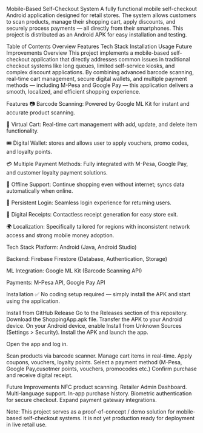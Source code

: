 Mobile-Based Self-Checkout System
A fully functional mobile self-checkout Android application designed for retail stores. The system allows customers to scan products, manage their shopping cart, apply discounts, and securely process payments — all directly from their smartphones.
This project is distributed as an Android APK for easy installation and testing.

Table of Contents
Overview
Features
Tech Stack
Installation
Usage
Future Improvements
Overview
This project implements a mobile-based self-checkout application that directly addresses common issues in traditional checkout systems like long queues, limited self-service kiosks, and complex discount applications.
By combining advanced barcode scanning, real-time cart management, secure digital wallets, and multiple payment methods — including M-Pesa and Google Pay — this application delivers a smooth, localized, and efficient shopping experience.

Features
📷 Barcode Scanning: Powered by Google ML Kit for instant and accurate product scanning.

🛒 Virtual Cart: Real-time cart management with add, update, and delete item functionality.

🎟 Digital Wallet: stores and allows user to apply vouchers, promo codes, and loyalty points.

💳 Multiple Payment Methods: Fully integrated with M-Pesa, Google Pay, and customer loyalty payment solutions.

📶 Offline Support: Continue shopping even without internet; syncs data automatically when online.

🔐 Persistent Login: Seamless login experience for returning users.

📃 Digital Receipts: Contactless receipt generation for easy store exit.

🌍 Localization: Specifically tailored for regions with inconsistent network access and strong mobile money adoption.

Tech Stack
Platform: Android (Java, Android Studio)

Backend: Firebase Firestore (Database, Authentication, Storage)

ML Integration: Google ML Kit (Barcode Scanning API)

Payments: M-Pesa API, Google Pay API


Installation
✅ No coding setup required — simply install the APK and start using the application.

Install from GitHub Release
Go to the Releases section of this repository.
Download the  ShoppingApp.apk file.
Transfer the APK to your Android device.
On your Android device, enable Install from Unknown Sources (Settings > Security).
Install the APK and launch the app.

Open the app and log in.

Scan products via barcode scanner.
Manage cart items in real-time.
Apply coupons, vouchers, loyalty points.
Select a payment method (M-Pesa, Google Pay,cusotmer points, vouchers, promocodes etc.)
Confirm purchase and receive digital receipt.

Future Improvements
NFC product scanning.
Retailer Admin Dashboard.
Multi-language support.
In-app purchase history.
Biometric authentication for secure checkout.
Expand payment gateway integrations.


Note:
This project serves as a proof-of-concept / demo solution for mobile-based self-checkout systems. It is not yet production ready for deployment in live retail use.

